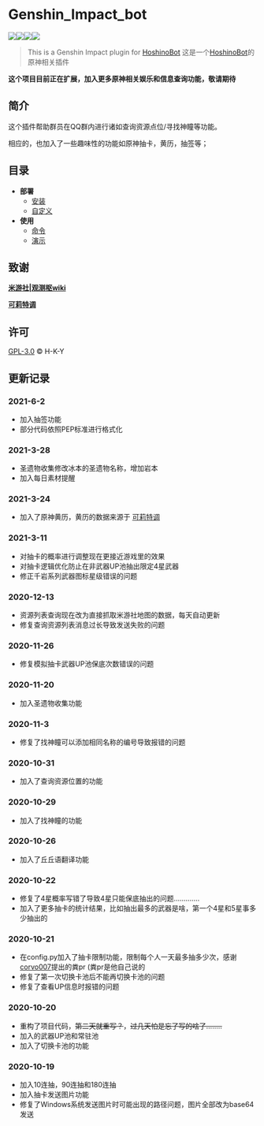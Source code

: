 # Genshin_Impact_bot

<img src="https://img.shields.io/github/license/H-K-Y/Genshin_Impact_bot.svg"/><img src="https://img.shields.io/github/repo-size/H-K-Y/Genshin_Impact_bot.svg"/><img src="https://img.shields.io/github/last-commit/H-K-Y/Genshin_Impact_bot.svg"/><img src="https://img.shields.io/badge/language-python-3572A5.svg"/>


>This is a Genshin Impact plugin for [HoshinoBot](https://github.com/Ice-Cirno/HoshinoBot)
>这是一个[HoshinoBot](https://github.com/Ice-Cirno/HoshinoBot)的原神相关插件

**这个项目目前正在扩展，加入更多原神相关娱乐和信息查询功能，敬请期待**

## 简介

这个插件帮助群员在QQ群内进行诸如查询资源点位/寻找神瞳等功能。

相应的，也加入了一些趣味性的功能如原神抽卡，黄历，抽签等；

## 目录

- **部署**
  - [安装](/doc/%E5%AE%89%E8%A3%85%E6%8C%87%E5%8D%97.md)
  - [自定义](/doc/%E8%87%AA%E5%AE%9A%E4%B9%89.md)
- **使用**
  - [命令](/doc/%E5%91%BD%E4%BB%A4.md)
  - [演示](/doc/%E6%BC%94%E7%A4%BA.md)

## 致谢

**[米游社|观测枢wiki](https://bbs.mihoyo.com/ys/obc/?bbs_presentation_style=no_header)**

**[可莉特调](https://genshin.pub)**

## 许可

[GPL-3.0](https://github.com/H-K-Y/Genshin_Impact_bot/blob/main/LICENSE) © H-K-Y


## 更新记录

### 2021-6-2
* 加入抽签功能
* 部分代码依照PEP标准进行格式化


### 2021-3-28
* 圣遗物收集修改冰本的圣遗物名称，增加岩本
* 加入每日素材提醒

### 2021-3-24
* 加入了原神黄历，黄历的数据来源于 [可莉特调](https://genshin.pub/)

### 2021-3-11
* 对抽卡的概率进行调整现在更接近游戏里的效果
* 对抽卡逻辑优化防止在非武器UP池抽出限定4星武器
* 修正千岩系列武器图标星级错误的问题

### 2020-12-13
* 资源列表查询现在改为直接抓取米游社地图的数据，每天自动更新
* 修复查询资源列表消息过长导致发送失败的问题

### 2020-11-26
* 修复模拟抽卡武器UP池保底次数错误的问题

### 2020-11-20
* 加入圣遗物收集功能

### 2020-11-3
* 修复了找神瞳可以添加相同名称的编号导致报错的问题

### 2020-10-31
* 加入了查询资源位置的功能

### 2020-10-29
* 加入了找神瞳的功能

### 2020-10-26
* 加入了丘丘语翻译功能

### 2020-10-22
* 修复了4星概率写错了导致4星只能保底抽出的问题.............
* 加入了更多抽卡的统计结果，比如抽出最多的武器是啥，第一个4星和5星事多少抽出的

### 2020-10-21
* 在config.py加入了抽卡限制功能，限制每个人一天最多抽多少次，感谢[corvo007](https://github.com/corvo007)提出的粪pr (粪pr是他自己说的
* 修复了第一次切换卡池后不能再切换卡池的问题
* 修复了查看UP信息时报错的问题

### 2020-10-20
* 重构了项目代码，~~第二天就重写？~~，~~过几天怕是忘了写的啥了........~~
* 加入的武器UP池和常驻池
* 加入了切换卡池的功能

### 2020-10-19
* 加入10连抽，90连抽和180连抽
* 加入抽卡发送图片功能
* 修复了Windows系统发送图片时可能出现的路径问题，图片全部改为base64发送

